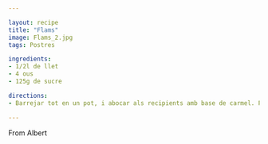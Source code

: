 ```yaml
---

layout: recipe
title: "Flams"
image: Flams_2.jpg
tags: Postres

ingredients:
- 1/2l de llet
- 4 ous
- 125g de sucre

directions:
- Barrejar tot en un pot, i abocar als recipients amb base de carmel. Posar al 180º al forn al bany maria durant 30-40'.

---
```


From Albert
